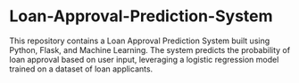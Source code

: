 # Loan-Approval-Prediction-System
This repository contains a Loan Approval Prediction System built using Python, Flask, and Machine Learning. The system predicts the probability of loan approval based on user input, leveraging a logistic regression model trained on a dataset of loan applicants.
